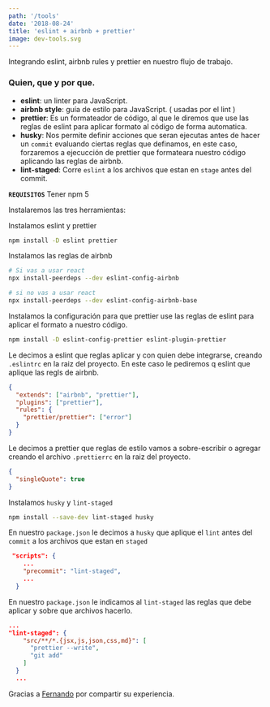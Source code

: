 ```yaml
---
path: '/tools'
date: '2018-08-24'
title: 'eslint + airbnb + prettier'
image: dev-tools.svg
---
```


Integrando eslint, airbnb rules y prettier en nuestro flujo de trabajo.

### Quien, que y por que.

- **eslint**: un linter para JavaScript.
- **airbnb style**: guía de estilo para JavaScript. ( usadas por el lint )
- **prettier**: Es un formateador de código, al que le diremos que use las reglas de eslint para aplicar formato al código de forma automatica.
- **husky**: Nos permite definir acciones que seran ejecutas antes de hacer un `commit` evaluando ciertas reglas que definamos, en este caso, forzaremos a ejecucción de prettier que formateara nuestro código aplicando las reglas de airbnb.
- **lint-staged**: Corre `eslint` a los archivos que estan en `stage` antes del commit.

**`REQUISITOS`** Tener npm 5

Instalaremos las tres herramientas:

Instalamos eslint y prettier

```bash
npm install -D eslint prettier
```

Instalamos las reglas de airbnb

```bash
# Si vas a usar react
npx install-peerdeps --dev eslint-config-airbnb

# si no vas a usar react
npx install-peerdeps --dev eslint-config-airbnb-base

```

Instalamos la configuración para que prettier use las reglas de eslint para aplicar el formato a nuestro código.

```bash
npm install -D eslint-config-prettier eslint-plugin-prettier
```

Le decimos a eslint que reglas aplicar y con quien debe integrarse, creando `.eslintrc` en la raiz del proyecto. En este caso le pediremos q eslint que aplique las regls de airbnb.


```json
{
  "extends": ["airbnb", "prettier"],
  "plugins": ["prettier"],
  "rules": {
    "prettier/prettier": ["error"]
  }
}
```

Le decimos a prettier que reglas de estilo vamos a sobre-escribir o agregar creando el archivo `.prettierrc` en la raiz del proyecto.

```json
{
  "singleQuote": true
}
```


Instalamos `husky` y `lint-staged`

```bash
npm install --save-dev lint-staged husky
```

En nuestro `package.json` le decimos a `husky` que aplique el `lint` antes del `commit` a los archivos que estan en `staged`

```json
 "scripts": {
    ...
    "precommit": "lint-staged",
    ...
  }
```

En nuestro `package.json` le indicamos al `lint-staged` las reglas que debe aplicar y sobre que archivos hacerlo.

```json
...
"lint-staged": {
    "src/**/*.{jsx,js,json,css,md}": [
      "prettier --write",
      "git add"
    ]
  }
  ...
```

Gracias a [Fernando](https://twitter.com/xabadu) por compartir su experiencia.
